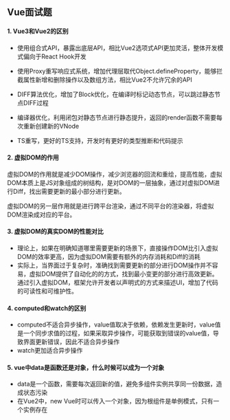 ## Vue面试题

#### 1. Vue3和Vue2的区别

- 使用组合式API，暴露出底层API，相比Vue2选项式API更加灵活，整体开发模式偏向于React Hook开发
- 使用Proxy重写响应式系统，增加代理层取代Object.defineProperty，能够拦截属性新增和删除操作以及数组方法，相比Vue2不允许冗余的API
- DIFF算法优化，增加了Block优化，在编译时标记动态节点，可以跳过静态节点DIFF过程
- 编译器优化，利用闭包对静态节点进行静态提升，返回的render函数不需要每次重新创建新的VNode

- TS重写，更好的TS支持，开发时有更好的类型推断和代码提示

#### 2. 虚拟DOM的作用

虚拟DOM的作用就是减少DOM操作，减少浏览器的回流和重绘，提高性能，虚拟DOM本质上是JS对象组成的树结构，是对DOM的一层抽象，通过对虚拟DOM进行Diff，找出需要更新的最小部分进行更新。

虚拟DOM的另一层作用就是进行跨平台渲染，通过不同平台的渲染器，将虚拟DOM渲染成对应的平台。

#### 3. 虚拟DOM的真实DOM的性能对比

- 理论上，如果在明确知道哪里需要更新的场景下，直接操作DOM比引入虚拟DOM的效率更高，因为虚拟DOM需要有额外的内存消耗和Diff的消耗
- 实际上，当界面过于复杂时，准确找到需要更新的部分进行DOM操作并不容易，虚拟DOM提供了自动化的的方式，找到最小变更的部分进行高效更新。通过引入虚拟DOM，框架允许开发者以声明式的方式来描述UI，增加了代码的可读性和可维护性。

#### 4. computed和watch的区别

- computed不适合异步操作，value值取决于依赖，依赖发生更新时，value值是一个同步求值的过程，如果采取异步操作，可能获取到错误的value值，导致界面更新错误，因此不适合异步操作
- watch更加适合异步操作

#### 5. vue中data是函数还是对象，什么时候可以成为一个对象

- data是一个函数，需要每次返回新的值，避免多组件实例共享同一份数据，造成状态污染
- 在Vue2中，new Vue时可以传入一个对象，因为根组件是单例模式，只有一个实例存在
